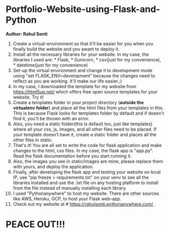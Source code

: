 # Portfolio-Website-using-Flask-and-Python
******Author: Rahul Sonti******

1. Create a virtual-environment so that it'll be easier for you when you finally build the website and you awant to deploy it.
2. Install all the necessary libraries for your website. In my case, the libraries I used are: * Flask, * Gunicorn, * csv(just for my convenience), * datetime(just for my convenience)
3. Set-up the virtual environment and change it to development mode using "set FLASK_ENV=development" because the changes need to reflect as you are working. It'll make our life easier.;)
4. In my case, I downloaded the template for my website from https://html5up.net/ which offers free open source templates for your website. Try it!
5. Create a templates folder in your project directory (**outside the virtualenv folder**) and place all the html files from your templates in this. This is because Flask looks for templates folder by default and if doesn't find it, you'll be thrown with an error.
6. Also, you need a static folder(this is default too, just like templates) where all your css, js, images, and all other files need to be placed. If your template doesn't have it, create a static folder and places all the other files in static.
7. That's it! You are all set to write the code for flask application and make changes to the html, css files. In my case, the flask app is "app.py". Read the flask documentation before you start running it. 
8. Also, the images you see in static/images are mine, please replace them with yours, and deploy the application.
9. Finally, after developing the flask app and testing your website on local IP, use "pip  freeze > requirements.txt" on your venv to see all the libraries installed and use the .txt file on any hosting platform to install from the file instead of manually installing each library.
10. I used "Pythonanywhere" to host my website. There are other sources like AWS, Heroku, GCP, to host your Flask web-app.
11. Check out my website at # https://rahulsonti.pythonanywhere.com/ .
# PEACE OUT!!!
